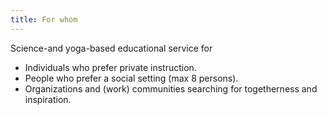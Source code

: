 ```yaml
---
title: For whom
---
```


Science-and yoga-based educational service for

* Individuals who prefer private instruction.
* People who prefer a social setting (max 8 persons).
* Organizations and (work) communities searching for togetherness and inspiration.

